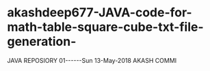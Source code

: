 # akashdeep677-JAVA-code-for-math-table-square-cube-txt-file-generation-
JAVA REPOSIORY 01------Sun 13-May-2018
AKASH COMMI
